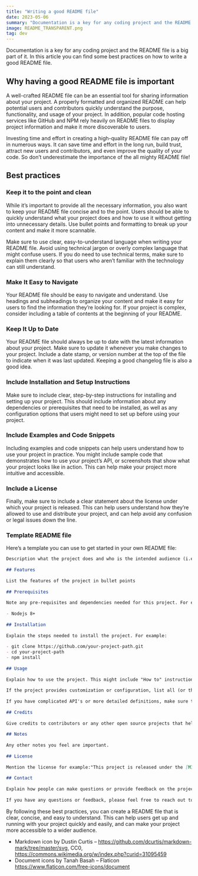 ```yaml
---
title: "Writing a good README file"
date: 2023-05-06
summary: "Documentation is a key for any coding project and the README file is a big part of it. In this article you can find some best practices on how to write a good README file."
image: README_TRANSPARENT.png
tag: dev
---
```

Documentation is a key for any coding project and the README file is a big part of it. In this article you can find some best practices on how to write a good README file.

## Why having a good README file is important
A well-crafted README file can be an essential tool for sharing information about your project. A properly formatted and organized README can help potential users and contributors quickly understand the purpose, functionality, and usage of your project. In addition, popular code hosting services like GitHub and NPM rely heavily on README files to display project information and make it more discoverable to users.

Investing time and effort in creating a high-quality README file can pay off in numerous ways. It can save time and effort in the long run, build trust, attract new users and contributors, and even improve the quality of your code. So don’t underestimate the importance of the all mighty README file!

## Best practices
### Keep it to the point and clean
While it’s important to provide all the necessary information, you also want to keep your README file concise and to the point. Users should be able to quickly understand what your project does and how to use it without getting into unnecessary details. Use bullet points and formatting to break up your content and make it more scannable.

Make sure to use clear, easy-to-understand language when writing your README file. Avoid using technical jargon or overly complex language that might confuse users. If you do need to use technical terms, make sure to explain them clearly so that users who aren’t familiar with the technology can still understand.

### Make It Easy to Navigate
Your README file should be easy to navigate and understand. Use headings and subheadings to organize your content and make it easy for users to find the information they’re looking for. If your project is complex, consider including a table of contents at the beginning of your README.

### Keep It Up to Date
Your README file should always be up to date with the latest information about your project. Make sure to update it whenever you make changes to your project. Include a date stamp, or version number at the top of the file to indicate when it was last updated. Keeping a good changelog file is also a good idea.

### Include Installation and Setup Instructions
Make sure to include clear, step-by-step instructions for installing and setting up your project. This should include information about any dependencies or prerequisites that need to be installed, as well as any configuration options that users might need to set up before using your project.

### Include Examples and Code Snippets
Including examples and code snippets can help users understand how to use your project in practice. You might include sample code that demonstrates how to use your project’s API, or screenshots that show what your project looks like in action. This can help make your project more intuitive and accessible.

### Include a License
Finally, make sure to include a clear statement about the license under which your project is released. This can help users understand how they’re allowed to use and distribute your project, and can help avoid any confusion or legal issues down the line.

### Template README file
Here’s a template you can use to get started in your own README file:

```markdown
Description what the project does and who is the intended audience (i.e. developers, QA teams etc)
 
## Features
 
List the features of the project in bullet points
 
## Prerequisites
 
Note any pre-requisites and dependencies needed for this project. For example:
 
- Nodejs 8+
 
## Installation
 
Explain the steps needed to install the project. For example:
 
- git clone https://github.com/your-project-path.git
- cd your-project-path
- npm install
 
## Usage
 
Explain how to use the project. This might include "How to" instructions and code segments
 
If the project provides customization or configuration, list all (or the most important) customizations with examples. 
 
If you have complicated API's or more detailed definitions, make sure to link them in your README file.
 
## Credits
 
Give credits to contributors or any other open source projects that helped.
 
## Notes
 
Any other notes you feel are important.
 
## License
 
Mention the license for example:"This project is released under the [MIT License](LICENCE.md)."
 
## Contact
 
Explain how people can make questions or provide feedback on the project, for example:
 
If you have any questions or feedback, please feel free to reach out to us at [yourmail@yourmail.com](mailto:yourmail@yourmail.com)
```
By following these best practices, you can create a README file that is clear, concise, and easy to understand. This can help users get up and running with your project quickly and easily, and can make your project more accessible to a wider audience.

- Markdown icon by Dustin Curtis – https://github.com/dcurtis/markdown-mark/tree/master/svg, CC0, https://commons.wikimedia.org/w/index.php?curid=31095459
- Document icons by Tanah Basah – Flaticon https://www.flaticon.com/free-icons/document